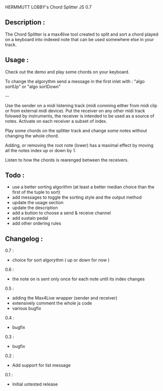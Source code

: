 HERMMUTT LOBBY's Chord Splitter JS 0.7

Description :
-------------
The Chord Splitter is a max4live tool created to split and sort a chord played on a keyboard into indexed note that can be used somewhere else in your track.


Usage :
-------
Check out the demo and play some chords on your keyboard.

To change the algorythm send a message in the first inlet with : "algo sortUp" or "algo sortDown"

--

Use the sender on a midi listening track (midi comming either from midi clip or from external midi device).
Put the receiver on any other midi track folowed by instruments, the receiver is intended to be used as a source of notes.
Activate on each receiver a subset of index.

Play some chords on the splitter track and change some notes without changing the whole chord.

Adding, or removing the root note (lower) has a maximal effect by moving all the notes index up or down by 1. 

Listen to how the chords is rearenged between the receivers.

Todo :
------

* use a better sorting algorithm (at least a better median choice than the first of the tuple to sort)
* add messages to toggle the sorting style and the output method
* update the usage section
* update the description
* add a button to choose a send & receive channel
* add sustain pedal
* add other ordering rules

Changelog :
-----------

0.7 : 
* choice for sort algorythm ( up or down for now )

0.6 :
* the note on is sent only once for each note until its index changes

0.5 :
* adding the Max4Live wrapper (sender and receiver)
* extensively comment the whole js code
* various bugfix

0.4 :
* bugfix

0.3 :
* bugfix

0.2 : 
* Add support for list message

0.1 :
* Initial untested release